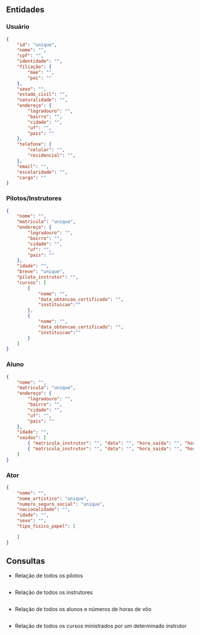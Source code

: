 ## Entidades

### Usuário

````json
{
    "id": "unique",
    "nome": "",
    "cpf": "",
    "identidade": "",
    "filiação": {
        "mae": "",
        "pai": ""
    },
    "sexo": "",
    "estado_civil": "",
    "naturalidade": "",
    "endereço": {
        "logradouro": "",
        "bairro": "",
        "cidade": "",
        "uf": "",
        "pais": ""
    },
    "telefone": {
        "celular": "",
        "residencial": "",
    },
    "email": "",
    "escolaridade": "",
    "cargo": ""
}
````

### Pilotos/Instrutores

````json
{
    "nome": "",
    "matricula": "unique",
    "endereço": {
        "logradouro": "",
        "bairro": "",
        "cidade": "",
        "uf": "",
        "pais": ""
    },
    "idade": "",
    "breve": "unique",
    "piloto_instrutor": "",
    "cursos": [
        {
            "nome": "",
            "data_obtencao_certificado": "",
            "instituicao":""
        },
        {
            "nome": "",
            "data_obtencao_certificado": "",
            "instituicao":""
        }
    ]
}
````


### Aluno

````json
{
    "nome": "",
    "matricula": "unique",
    "endereço": {
        "logradouro": "",
        "bairro": "",
        "cidade": "",
        "uf": "",
        "pais": ""
    },
    "idade": "",
    "saidas": [
        { "matricula_instrutor": "", "data": "", "hora_saida": "", "hora_chegada": "", "parecer_instrutor": "" },
        { "matricula_instrutor": "", "data": "", "hora_saida": "", "hora_chegada": "", "parecer_instrutor": "" }
    ]
}
````

### Ator

````json
{
    "nome": "",
    "nome_artistico": "unique",
    "numero_seguro_social": "unique",
    "nacionalidade": "",
    "idade": "",
    "sexo": "",
    "tipo_fisico_papel": [

    ]
}
````

## Consultas

- Relação de todos os pilotos
    ````sql
    ````
- Relação de todos os instrutores
    ````sql
    ````
- Relação de todos os alunos e números de horas de vôo
    ````sql
    ````
- Relação de todos os cursos ministrados por um determinado instrutor
    ````sql
    ````
